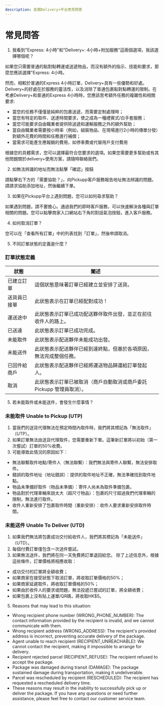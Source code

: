 ```yaml
---
description: 各類Delivery+平台常見問答
---
```


# 常見問答

1. 我看到"Express: 4小時"和"Delivery+: 4小時+附加服務"這兩個選項，我該選擇哪個呢？

如果您只需要普通的點對點轉運或送遞物品，而沒有額外的指示、技能和要求，那麼您應該選擇"Express: 4小時。

然而，相較於普通的Express 4小時訂單，Delivery+具有一些優勢和好處。Delivery+的好處在於服務的靈活性，以及消除了普通包裹點對點轉運的限制。在考慮Delivery+和普通的Express 4小時時，您應該思考額外任務的複雜性和相關要求:

* 當您的任務不僅僅是純粹的包裹送遞，而需要定制處理時；
* 當您有特定的取件、送達時間要求，使之成為一種禮賓式/白手套服務；
* 當您可能要求自由職業者提供除送遞和運輸服務之外的額外幫助；
* 當自由職業者需要按小時率（例如，組裝物品、在現場進行2小時的傳單分發）對額外花費的時間和任務進行補償；
* 當需求可能產生應報銷的費用，如停車費或代替用戶支付費用

根據您的具體需求，您可以選擇最符合您要求的選項。如果您需要更多幫助或有其他問題關於delivery+使用方案，請隨時聯絡我們。

2. 如無法辨識的地址而無法點擊「確認」按鈕

請點擊右下方的「需要協助？」，向Pickupp客戶服務報告地址無法辨識的問題。請請求協助添加地址，然後繼續下單。

3. 如果在Pickupp平台上遇到問題，您可以如何尋求幫助？

如果遇到問題，請不要擔心。通過我們的即時客戶服務，可以快速解決各種與訂單相關的問題。您可以點擊商家入口網站右下角的對話氣泡按鈕，進入客戶服務。

4. 如何取消訂單？

您可以在「查看所有訂單」中的列表找到「訂單」，然後申請取消。

5. 不同訂單狀態的定義是什麼？

### &#x20;訂單狀態定義

| 狀態     | 闡述                                     |
| ------ | -------------------------------------- |
| 已建立訂單​ | 這個狀態意味著訂單已經建立並安排了送貨。                   |
| 送貨員已接單 | 此狀態表示在訂單已經配對成功！                        |
| 運送途中   | 此狀態表示訂單已成功配送夥伴取件出發，並正在前往收件人的路上。        |
| 已送達    | 此狀態表示訂單已成功完成。                          |
| 未能取件   | 此狀態表示配送夥伴未能成功出發。                       |
| 未能送件   | 此狀態表示配送夥伴已經到達終點，但基於各項原因，無法完成整個任務。      |
| 已回件給商戶 | 此狀態表示配送夥伴已經將運送物品歸還給訂單發起人。              |
| 取消     | 此狀態表示訂單已被取消（商戶自動取消或商戶委託Pickupp 管理員取消）。 |

5. 若未能取件或未能送件，會發生什麼事情？

### 未能取件 Unable to Pickup (UTP)

1. 當我們的送貨代理無法在預定時間內取件時，我們將其標記為「無法取件」（UTP）。&#x20;
2. 如果訂單無法由送貨代理取件，您需要重新下單。這筆新訂單將以初始（第一次嘗試）訂單的50%收費。&#x20;
3. 可能導致此情況的原因如下：&#x20;

* 無法聯繫取件地點/寄件人（無法聯繫）：我們無法與寄件人聯繫，無法安排取件。&#x20;
* 錯誤的取件地址（地址錯誤）：提供的取件地址不正確，無法準確找到取件地點。&#x20;
* 物品未準備好取件（物品未準備）：寄件人尚未為取件準備包裹。&#x20;
* 物品對於代理車輛來說太大（超尺寸物品）：包裹的尺寸超過我們代理車輛的限制，無法進行取件。
* &#x20;收件人重新安排了包裹取件時間（重新安排）：收件人要求重新安排取件時間。

### **未能送件 Unable To Deliver (UTD)**

1. 如果我們無法將包裹成功交付給收件人，我們將其標記為「未能送件」（UTD）。&#x20;
2. 每個付費訂單僅包含一次送件嘗試。
3. &#x20;如果無法送件，我們將在同一天免費將訂單退回給您。 除了上述信息外，根據這些條件，訂單價格將相應收取：

* 成功交付的訂單將全額收費；&#x20;
* 如果商家在接受狀態下取消訂單，將收取訂單價格的50%；&#x20;
* 如果商家延遲取件，將收取訂單價格的50%；&#x20;
* 如果由於收件人的要求或問題，無法投遞已嘗試的訂單，將全額收費；&#x20;
* 如果包裹上沒有貼上運單/QR碼，將收取HK$5。

5. Reasons that may lead to this situation:

* Wrong recipient phone number (WRONG\_PHONE\_NUMBER): The contact information provided by the recipient is invalid, and we cannot communicate with them.
* Wrong recipient address (WRONG\_ADDRESS): The recipient's provided address is incorrect, preventing accurate delivery of the package.
* Agent unable to reach recipient (RECIPIENT\_UNREACHABLE): We cannot contact the recipient, making it impossible to arrange for delivery.
* Recipient rejected parcel (RECIPIENT\_REFUSE): The recipient refused to accept the package.
* Package was damaged during transit (DAMAGE): The package sustained damage during transportation, making it undeliverable.
* Parcel was rescheduled by recipient (RESCHEDULED): The recipient has requested a rescheduled delivery time.
* These reasons may result in the inability to successfully pick up or deliver the package. If you have any questions or need further assistance, please feel free to contact our customer service team.

